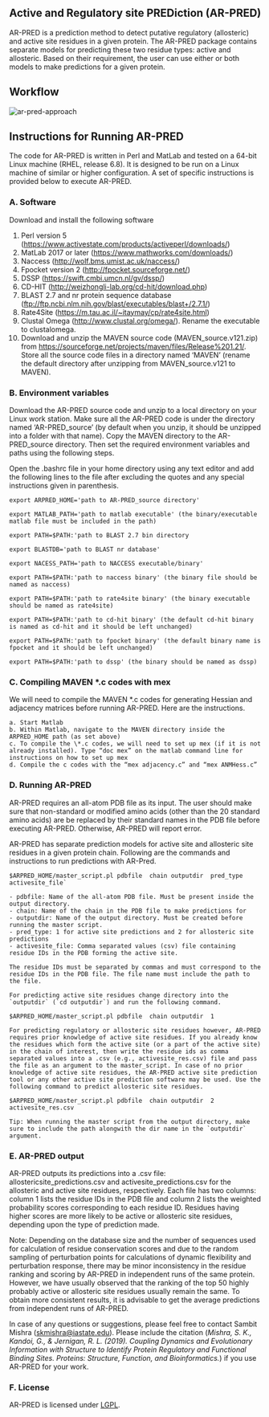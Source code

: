 ## Active and Regulatory site PREDiction (AR-PRED)
AR-PRED is a prediction method to detect putative regulatory (allosteric) and active site residues in a given protein. The AR-PRED package contains separate models for predicting these two residue types: active and allosteric. Based on their requirement, the user can use either or both models to make predictions for a given protein.

## Workflow
![ar-pred-approach](https://user-images.githubusercontent.com/6353495/63666447-9d0a4680-c79d-11e9-9012-b51d811d32f7.png)

## Instructions for Running AR-PRED

The code for AR-PRED is written in Perl and MatLab and tested on a 64-bit Linux machine (RHEL, release 6.8). It is designed to be run on a Linux machine of similar or higher configuration. A set of specific instructions is provided below to execute AR-PRED. 

### A. Software
Download and install the following software
1.	Perl version 5 (https://www.activestate.com/products/activeperl/downloads/)
2.	MatLab 2017 or later (https://www.mathworks.com/downloads/)
3.	Naccess (http://wolf.bms.umist.ac.uk/naccess/)
4.	Fpocket version 2 (http://fpocket.sourceforge.net/)
5.	DSSP (https://swift.cmbi.umcn.nl/gv/dssp/)
6.	CD-HIT (http://weizhongli-lab.org/cd-hit/download.php)
7.	BLAST 2.7 and nr protein sequence database (ftp://ftp.ncbi.nlm.nih.gov/blast/executables/blast+/2.7.1/)
8.	Rate4Site (https://m.tau.ac.il/~itaymay/cp/rate4site.html)
9.	Clustal Omega (http://www.clustal.org/omega/). Rename the executable to clustalomega.
10.	Download and unzip the MAVEN source code (MAVEN_source.v121.zip)  from https://sourceforge.net/projects/maven/files/Release%201.21/. Store all the source code files in a directory named ‘MAVEN’ (rename the default directory after unzipping from MAVEN_source.v121 to MAVEN).

### B. Environment variables
Download the AR-PRED source code and unzip to a local directory on your Linux work station. Make sure all the AR-PRED code is under 	the directory named ‘AR-PRED_source’ (by default when you unzip, it should be unzipped into a folder with that name). Copy the MAVEN 	directory to the AR-PRED_source directory. Then set the required environment variables and paths using the following steps.

Open the .bashrc file in your home directory using any text editor and add the following lines to the file after excluding the quotes and any special instructions given in parenthesis.

`export ARPRED_HOME='path to AR-PRED_source directory'`

`export MATLAB_PATH='path to matlab executable' (the binary/executable matlab file must be included in the path)`

`export PATH=$PATH:'path to BLAST 2.7 bin directory`

`export BLASTDB='path to BLAST nr database'`

`export NACESS_PATH='path to NACCESS executable/binary'`

`export PATH=$PATH:'path to naccess binary' (the binary file should be named as naccess)`

`export PATH=$PATH:'path to rate4site binary' (the binary executable should be named as rate4site)`

`export PATH=$PATH:'path to cd-hit binary' (the default cd-hit binary is named as cd-hit and it should be left unchanged)`

`export PATH=$PATH:'path to fpocket binary' (the default binary name is fpocket and it should be left unchanged)`

`export PATH=$PATH:'path to dssp' (the binary should be named as dssp)`

### C. Compiling MAVEN \*.c codes with mex
We will need to compile the MAVEN \*.c codes for generating Hessian and adjacency matrices before running AR-PRED. Here are the instructions.

	a. Start Matlab
	b. Within Matlab, navigate to the MAVEN directory inside the ARPRED_HOME path (as set above)
	c. To compile the \*.c codes, we will need to set up mex (if it is not already installed). Type “doc mex” on the matlab command line for instructions on how to set up mex
	d. Compile the c codes with the “mex adjacency.c” and “mex ANMHess.c”

### D. Running AR-PRED
AR-PRED requires an all-atom PDB file as its input. The user should make sure that non-standard or modified amino acids (other than the 20 standard amino acids) are be replaced by their standard names in the PDB file before executing AR-PRED. Otherwise, AR-PRED will report error.

AR-PRED has separate prediction models for active site and allosteric site residues in a given protein chain. Following are the commands and instructions to run predictions with AR-Pred.

```
$ARPRED_HOME/master_script.pl pdbfile  chain outputdir  pred_type activesite_file`

- pdbfile: Name of the all-atom PDB file. Must be present inside the output directory.
- chain: Name of the chain in the PDB file to make predictions for
- outputdir: Name of the output directory. Must be created before running the master script.
- pred_type: 1 for active site predictions and 2 for allosteric site predictions
- activesite_file: Comma separated values (csv) file containing residue IDs in the PDB forming the active site. 
	
The residue IDs must be separated by commas and must correspond to the residue IDs in the PDB file. The file name must include the path to the file.

For predicting active site residues change directory into the `outputdir` (`cd outputdir`) and run the following command.

$ARPRED_HOME/master_script.pl pdbfile  chain outputdir  1

For predicting regulatory or allosteric site residues however, AR-PRED requires prior knowledge of active site residues. If you already know the residues which form the active site (or a part of the active site) in the chain of interest, then write the residue ids as comma separated values into a .csv (e.g., activesite_res.csv) file and pass the file as an argument to the master_script. In case of no prior knowledge of active site residues, the AR-PRED active site prediction tool or any other active site prediction software may be used. Use the following command to predict allosteric site residues.

$ARPRED_HOME/master_script.pl pdbfile  chain outputdir  2 activesite_res.csv

Tip: When running the master script from the output directory, make sure to include the path alongwith the dir name in the `outputdir` argument.
```

### E. AR-PRED output
AR-PRED outputs its predictions into a .csv file: allostericsite_predictions.csv and activesite_predictions.csv for the allosteric and active site residues, respectively. Each file has two columns: column 1 lists the residue IDs in the PDB file and column 2 lists the weighted probability scores corresponding to each residue ID. Residues having higher scores are more likely to be active or allosteric site residues, depending upon the type of prediction made. 

Note: Depending on the database size and the number of sequences used for calculation of residue conservation scores and due to the random sampling of perturbation points for calculations of dynamic flexibility and perturbation response, there may be minor inconsistency in the residue ranking and scoring by AR-PRED in independent runs of the same protein. However, we have usually observed that the ranking of the top 50 highly probably active or allosteric site residues usually remain the same. To obtain more consistent results, it is advisable to get the average predictions from independent runs of AR-PRED.

In case of any questions or suggestions, please feel free to contact Sambit Mishra (skmishra@iastate.edu). Please include the citation (*Mishra, S. K., Kandoi, G., & Jernigan, R. L. (2019). Coupling Dynamics and Evolutionary Information with Structure to Identify Protein Regulatory and Functional Binding Sites. Proteins: Structure, Function, and Bioinformatics.*) if you use AR-PRED for your work.

### F. License
AR-PRED is licensed under [LGPL](https://opensource.org/licenses/lgpl-license).
